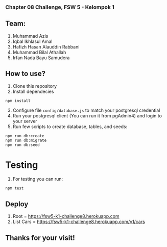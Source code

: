 ### Chapter 08 Challenge, FSW 5 - Kelompok 1

## Team:

1. Muhammad Azis
2. Iqbal Ikhlasul Amal
3. Hafizh Hasan Alauddin Rabbani
4. Muhammad Bilal Athallah
5. Irfan Nada Bayu Samudera

## How to use?

1. Clone this repository
2. Install dependecies

```
npm install
```

3. Configure file `config/database.js` to match your postgresql credential
4. Run your postgresql client (You can run it from pgAdmin4) and login to your server
5. Run few scripts to create database, tables, and seeds:

```
npm run db:create
npm run db:migrate
npm run db:seed
```

# Testing

1. For testing you can run:

```
npm test
```

## Deploy

1. Root = https://fsw5-k1-challenge8.herokuapp.com
2. List Cars = https://fsw5-k1-challenge8.herokuapp.com/v1/cars

## Thanks for your visit!
